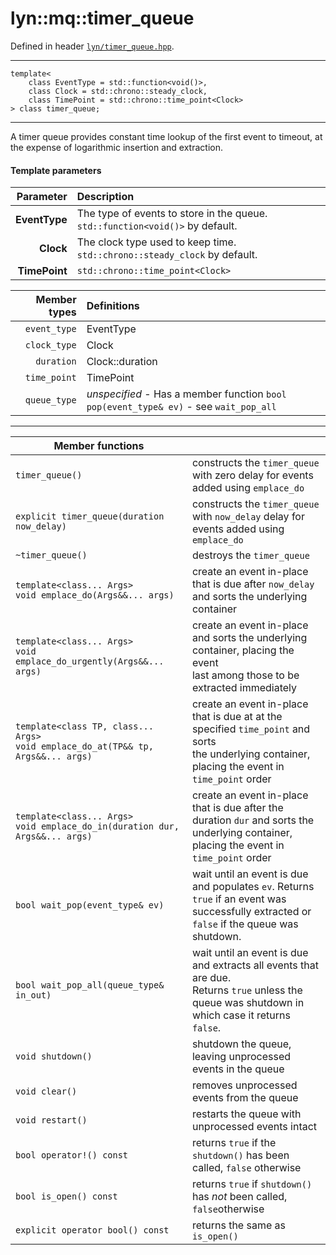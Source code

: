 # lyn::mq::timer\_queue

Defined in header [`lyn/timer_queue.hpp`](../include/lyn/timer_queue.hpp).

---
```
template<
    class EventType = std::function<void()>,
    class Clock = std::chrono::steady_clock,
    class TimePoint = std::chrono::time_point<Clock>
> class timer_queue;
```

---
A timer queue provides constant time lookup of the first event to timeout, at the expense of logarithmic insertion and extraction.

#### Template parameters

|Parameter|Description|
|-:|:-|
| **EventType** | The type of events to store in the queue. `std::function<void()>` by default. |
|     **Clock** | The clock type used to keep time. `std::chrono::steady_clock` by default.     |
| **TimePoint** | `std::chrono::time_point<Clock>`                                              |

|Member types| Definitions |
|-:|:-|
| `event_type` | EventType                         |
| `clock_type` | Clock                             |
| `duration`   | Clock::duration                   |
| `time_point` | TimePoint                         |
| `queue_type` | _unspecified_ - Has a member function `bool pop(event_type& ev)` - see `wait_pop_all` |

---

|Member functions | |
|-|-|
|`timer_queue()` | constructs the `timer_queue` with zero delay for events added using `emplace_do` |
|`explicit timer_queue(duration now_delay)` | constructs the `timer_queue` with `now_delay` delay for events added using<br>`emplace_do` |
|`~timer_queue()` | destroys the `timer_queue` |
|`template<class... Args>`<br>`void emplace_do(Args&&... args)`| create an event in-place that is due after `now_delay` and sorts the underlying<br>container |
|`template<class... Args>`<br>`void emplace_do_urgently(Args&&... args)`| create an event in-place and sorts the underlying container, placing the event<br>last among those to be extracted immediately |
|`template<class TP, class... Args>`<br>`void emplace_do_at(TP&& tp, Args&&... args)` | create an event in-place that is due at at the specified `time_point` and sorts<br>the underlying container, placing the event in `time_point` order |
|`template<class... Args>`<br>`void emplace_do_in(duration dur, Args&&... args)` | create an event in-place that is due after the duration `dur` and sorts the<br>underlying container, placing the event in `time_point` order |
|`bool wait_pop(event_type& ev)` | wait until an event is due and populates `ev`. Returns `true` if an event was<br>successfully extracted or `false` if the queue was shutdown. |
|`bool wait_pop_all(queue_type& in_out)` | wait until an event is due and extracts all events that are due.<br>Returns `true` unless the queue was shutdown in which case it returns `false`.|
| `void shutdown()` | shutdown the queue, leaving unprocessed events in the queue |
| `void clear()` | removes unprocessed events from the queue |
| `void restart()` | restarts the queue with unprocessed events intact |
| `bool operator!() const` | returns `true` if the `shutdown()` has been called, `false` otherwise |
| `bool is_open() const` | returns `true` if `shutdown()` has _not_ been called, `false`otherwise |
| `explicit operator bool() const` | returns the same as `is_open()` |
